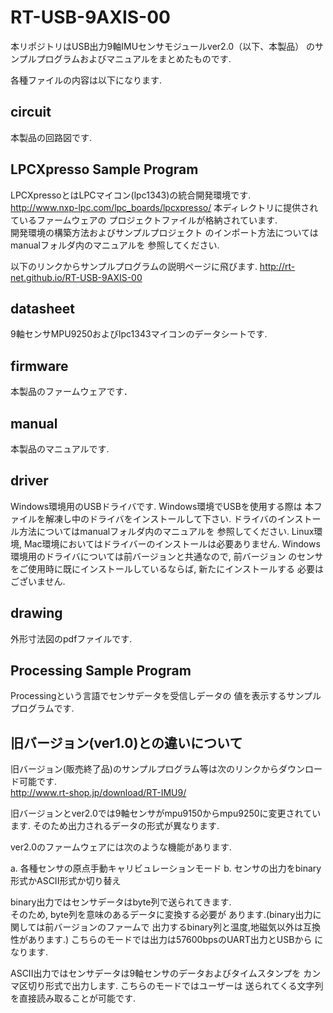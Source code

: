 # RT-USB-9AXIS-00
本リポジトリはUSB出力9軸IMUセンサモジュールver2.0（以下、本製品）
のサンプルプログラムおよびマニュアルをまとめたものです.  

各種ファイルの内容は以下になります.  

## circuit 
本製品の回路図です.

## LPCXpresso Sample Program 
LPCXpressoとはLPCマイコン(lpc1343)の統合開発環境です.  
<http://www.nxp-lpc.com/lpc_boards/lpcxpresso/>
本ディレクトリに提供されているファームウェアの
プロジェクトファイルが格納されています.  
開発環境の構築方法およびサンプルプロジェクト
のインポート方法についてはmanualフォルダ内のマニュアルを
参照してください.  

以下のリンクからサンプルプログラムの説明ページに飛びます.
http://rt-net.github.io/RT-USB-9AXIS-00


## datasheet
9軸センサMPU9250およびlpc1343マイコンのデータシートです.

## firmware 
本製品のファームウェアです．

## manual
本製品のマニュアルです.

## driver
Windows環境用のUSBドライバです.  Windows環境でUSBを使用する際は
本ファイルを解凍し中のドライバをインストールして下さい. 
ドライバのインストール方法についてはmanualフォルダ内のマニュアルを
参照してください.
Linux環境, Mac環境においてはドライバーのインストールは必要ありません.
Windows環境用のドライバについては前バージョンと共通なので, 前バージョン
のセンサをご使用時に既にインストールしているならば, 新たにインストールする
必要はございません.  

## drawing
外形寸法図のpdfファイルです.  

## Processing Sample Program
Processingという言語でセンサデータを受信しデータの
値を表示するサンプルプログラムです.  

## 旧バージョン(ver1.0)との違いについて
旧バージョン(販売終了品)のサンプルプログラム等は次のリンクからダウンロード可能です.  
http://www.rt-shop.jp/download/RT-IMU9/

旧バージョンとver2.0では9軸センサがmpu9150からmpu9250に変更されています. 
そのため出力されるデータの形式が異なります.

ver2.0のファームウェアには次のような機能があります.

 a. 各種センサの原点手動キャリビュレーションモード
 b. センサの出力をbinary形式かASCII形式か切り替え
 
binary出力ではセンサデータはbyte列で送られてきます.  
そのため, byte列を意味のあるデータに変換する必要が
あります.(binary出力に関しては前バージョンのファームで
出力するbinary列と温度,地磁気以外は互換性があります.)
こちらのモードでは出力は57600bpsのUART出力とUSBから
になります.  

ASCII出力ではセンサデータは9軸センサのデータおよびタイムスタンプを
カンマ区切り形式で出力します.  こちらのモードではユーザーは
送られてくる文字列を直接読み取ることが可能です. 
